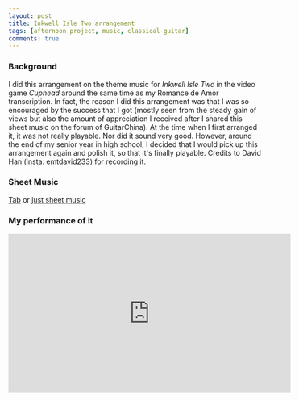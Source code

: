 ```yaml
---
layout: post
title: Inkwell Isle Two arrangement
tags: [afternoon project, music, classical guitar]
comments: true
---
```


### Background
I did this arrangement on the theme music for *Inkwell Isle Two* in the video game *Cuphead* around the same time as my Romance de Amor transcription. In fact, the reason I did this arrangement was that I was so encouraged by the success that I got (mostly seen from the steady gain of views but also the amount of appreciation I received after I shared this sheet music on the forum of GuitarChina). At the time when I first arranged it, it was not really playable. Nor did it sound very good. However, around the end of my senior year in high school, I decided that I would pick up this arrangement again and polish it, so that it's finally playable. Credits to David Han (insta: emtdavid233) for recording it.

### Sheet Music
[Tab](/assets/files/Inkwell%20Isle%20Two%20tab.pdf) or [just sheet music](/assets/files/Inkwell%20Isle%20Two%20sheet%20music.pdf)

### My performance of it
<iframe width="560" height="315" src="https://www.youtube.com/embed/RL2CD6vKZJQ" frameborder="0" allow="accelerometer; autoplay; clipboard-write; encrypted-media; gyroscope; picture-in-picture" allowfullscreen></iframe>